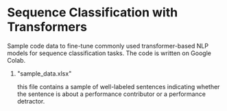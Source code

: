 # Sequence Classification with Transformers
Sample code data to fine-tune commonly used transformer-based NLP models for sequence classification tasks. The code is written on Google Colab.

1. "sample_data.xlsx"
   
   this file contains a sample of well-labeled sentences indicating whether the sentence is about a performance contributor or a performance detractor.

   
